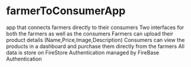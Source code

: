 # farmerToConsumerApp
app that connects farmers directly to their consumers
Two interfaces for both the farmers as well as the consumers
Farmers can upload their product details (Name,Price,Image,Description)
Consumers can view the products in a dashboard and purchase them directly from the farmers
All data is store on FireStore
Authentication managed by FireBase Authentication
